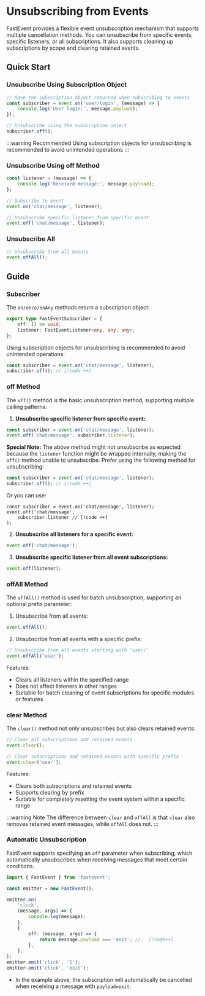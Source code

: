 # Unsubscribing from Events

FastEvent provides a flexible event unsubscription mechanism that supports multiple cancellation methods. You can unsubscribe from specific events, specific listeners, or all subscriptions. It also supports cleaning up subscriptions by scope and clearing retained events.

## Quick Start

### Unsubscribe Using Subscription Object

```typescript
// Save the subscription object returned when subscribing to events
const subscriber = event.on('user/login', (message) => {
    console.log('User login:', message.payload);
});

// Unsubscribe using the subscription object
subscriber.off();
```

:::warning Recommended
Using subscription objects for unsubscribing is recommended to avoid unintended operations
:::

### Unsubscribe Using off Method

```typescript
const listener = (message) => {
    console.log('Received message:', message.payload);
};

// Subscribe to event
event.on('chat/message', listener);

// Unsubscribe specific listener from specific event
event.off('chat/message', listener);
```

### Unsubscribe All

```typescript
// Unsubscribe from all events
event.offAll();
```

## Guide

### Subscriber

The `on/once/onAny` methods return a subscription object:

```ts
export type FastEventSubscriber = {
    off: () => void;
    listener: FastEventListener<any, any, any>;
};
```

Using subscription objects for unsubscribing is recommended to avoid unintended operations:

```ts
const subscriber = event.on('chat/message', listener);
subscriber.off(); // [!code ++]
```

### off Method

The `off()` method is the basic unsubscription method, supporting multiple calling patterns:

1. **Unsubscribe specific listener from specific event:**

```typescript
const subscriber = event.on('chat/message', listener);
event.off('chat/message', subscriber.listener);
```

**Special Note:**
The above method might not unsubscribe as expected because the `listener` function might be wrapped internally, making the `off()` method unable to unsubscribe.
Prefer using the following method for unsubscribing:

```ts
const subscriber = event.on('chat/message', listener);
subscriber.off(); // [!code ++]
```

Or you can use:

```
const subscriber = event.on('chat/message', listener);
event.off('chat/message',
    subscriber.listener // [!code ++]
);
```

2. **Unsubscribe all listeners for a specific event:**

```typescript
event.off('chat/message');
```

3. **Unsubscribe specific listener from all event subscriptions:**

```typescript
event.off(listener);
```

### offAll Method

The `offAll()` method is used for batch unsubscription, supporting an optional prefix parameter:

1. Unsubscribe from all events:

```typescript
event.offAll();
```

2. Unsubscribe from all events with a specific prefix:

```typescript
// Unsubscribe from all events starting with 'user/'
event.offAll('user');
```

Features:

-   Clears all listeners within the specified range
-   Does not affect listeners in other ranges
-   Suitable for batch cleaning of event subscriptions for specific modules or features

### clear Method

The `clear()` method not only unsubscribes but also clears retained events:

```typescript
// Clear all subscriptions and retained events
event.clear();

// Clear subscriptions and retained events with specific prefix
event.clear('user');
```

Features:

-   Clears both subscriptions and retained events
-   Supports clearing by prefix
-   Suitable for completely resetting the event system within a specific range

:::warning Note
The difference between `clear` and `offAll` is that `clear` also removes retained event messages, while `offAll` does not.
:::

### Automatic Unsubscription

FastEvent supports specifying an `off` parameter when subscribing, which automatically unsubscribes when receiving messages that meet certain conditions.

```ts
import { FastEvent } from 'fastevent';

const emitter = new FastEvent();

emitter.on(
    'click',
    (message, args) => {
        console.log(message);
    },
    {
        off: (message, args) => {
            return message.payload === 'exit'; //   [!code++]
        },
    },
);
emitter.emit('click', '1');
emitter.emit('click', 'exit');
```

-   In the example above, the subscription will automatically be cancelled when receiving a message with `payload=exit`.